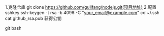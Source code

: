 1.克隆仓库
git clone https://github.com/gulifang/nodejs.git(项目地址)
2.配置sshkey
ssh-keygen -t rsa -b 4096 -C "your_email@example.com"
cd ~/.ssh
cat github_rsa.pub  获得公钥

git bash